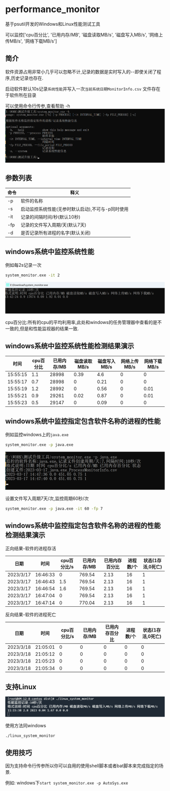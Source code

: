 # performance_monitor

基于psutil开发的Windows和Linux性能测试工具

可以监控['cpu百分比', '已用内存/MB', '磁盘读取MB/s', '磁盘写入MB/s', '网络上传MB/s', '网络下载MB/s']

## 简介

软件资源占用非常小几乎可以忽略不计,记录的数据是实时写入的--即使关闭了程序,历史记录也存在.

启动软件默认10s记录`系统性能`并写入一次`当前系统日期MonitorInfo.csv` 文件存在于软件所在目录

可以使用命令行传参,查看帮助 -h
![img.png](README.assets/img.png)

## 参数列表

| 命令 | 释义                          |
| ---- |-----------------------------|
| -p   | 软件的名称                       |
| -s   | 启动监控系统性能(无参时默认启动),不可与-p同时使用 |
| -it  | 记录的间隔时间/秒(默认10秒)            |
| -fp  | 记录的文件写入周期/天(默认7天)           |
| -d   | 是否记录所有进程的名字(默认关闭)           |

## windows系统中监控系统性能

例如每2s记录一次

```bash
system_monitor.exe -it 2
```

![image-20230228155550537](README.assets/image-20230228155550537.png)

cpu百分比:所有的cpu的平均利用率,此处和windows的任务管理器中查看的是不一致的,但是和性能监视器的结果一致.

## windows系统中监控系统性能检测结果演示

| 时间       | cpu百分比 | 已用内存/MB | 磁盘读取MB/s | 磁盘写入MB/s | 网络上传MB/s | 网络下载MB/s |
|----------|--------|---------|----------|----------|----------|----------|
| 15:55:15 | 1.1    | 28998   | 0.39     | 4.6      | 0        | 0        |
| 15:55:17 | 0.7    | 28998   | 0        | 0.21     | 0        | 0        |
| 15:55:19 | 1.2    | 28992   | 0        | 0.56     | 0        | 0.01     |
| 15:55:21 | 0.9    | 29261   | 0.02     | 0.87     | 0        | 0.01     |
| 15:55:23 | 0.5    | 29147   | 0        | 0.09     | 0        | 0        |

## windows系统中监控指定包含软件名称的进程的性能

例如监控windows上的`java.exe`

```bash
system_monitor.exe -p java.exe
```

![	](README.assets/img_1.png)	

设置文件写入周期7天/次,监控周期60秒/次

```bash
system_monitor.exe -p java.exe -it 60 -fp 7
```

## windows系统中监控指定包含软件名称的进程的性能检测结果演示

正向结果-软件的进程存活

| 日期      | 时间     | cpu百分比/s | 已用内存/MB | 已用内存百分比 | 进程数/个 | 状态(1存活,0死亡) |
| --------- | -------- | ----------- | ----------- | -------------- | --------- |-------------|
| 2023/3/17 | 16:46:33 | 0           | 769.54      | 2.13           | 16        | 1           |
| 2023/3/17 | 16:46:43 | 1.5         | 769.54      | 2.13           | 16        | 1           |
| 2023/3/17 | 16:46:54 | 1.6         | 769.54      | 2.13           | 16        | 1           |
| 2023/3/17 | 16:47:04 | 0           | 769.54      | 2.13           | 16        | 1           |
| 2023/3/17 | 16:47:14 | 0           | 770.04      | 2.13           | 16        | 1           |

反向结果-软件的进程死亡

| 日期      | 时间     | cpu百分比/s | 已用内存/MB | 已用内存百分比 | 进程数/个 | 状态(1存活,0死亡) |
| --------- | -------- | ----------- | ----------- | -------------- | --------- | ------------- |
| 2023/3/18 | 21:05:01 | 0           | 0           | 0              | 0         | 0             |
| 2023/3/18 | 21:05:12 | 0           | 0           | 0              | 0         | 0             |
| 2023/3/18 | 21:05:23 | 0           | 0           | 0              | 0         | 0             |
| 2023/3/18 | 21:05:34 | 0           | 0           | 0              | 0         | 0             |



## 支持Linux

![image-20230301111624015](README.assets/image-20230301111624015.png)

使用方法同windows

```shell
./linux_system_monitor
```

## 使用技巧

因为支持命令行传参所以你可以自用的使用shell脚本或者bat脚本来完成指定的场景.

例如: windows下`start system_monitor.exe -p AutoSys.exe`

